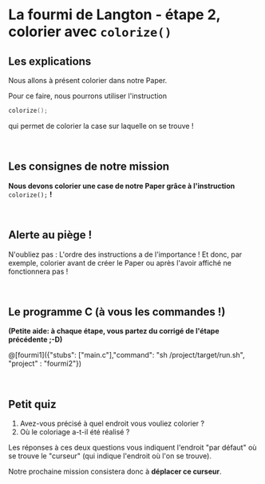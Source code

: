# La fourmi de Langton - étape 2, colorier avec `colorize()`

## Les explications

Nous allons à présent colorier dans notre Paper.

Pour ce faire, nous pourrons utiliser l'instruction

```C
colorize();
```

qui permet de colorier la case sur laquelle on se trouve !

<br />

## Les consignes de notre mission

**Nous devons colorier une case de notre Paper grâce à l'instruction** `colorize();` **!**

<br />

## Alerte au piège !

N'oubliez pas : L'ordre des instructions a de l'importance ! Et donc, par exemple, colorier avant de créer le Paper ou après l'avoir affiché ne fonctionnera pas !

<br />

## Le programme C (à vous les commandes !)

**(Petite aide: à chaque étape, vous partez du corrigé de l'étape précédente ;-D)**

@[fourmi1]({"stubs": ["main.c"],"command": "sh /project/target/run.sh", "project" : "fourmi2"})

<br />

## Petit quiz

1) Avez-vous précisé à quel endroit vous vouliez colorier ?
2) Où le coloriage a-t-il été réalisé ?

Les réponses à ces deux questions vous indiquent l'endroit "par défaut" où se trouve le "curseur" (qui indique l'endroit où l'on se trouve).

Notre prochaine mission consistera donc à **déplacer ce curseur**.
